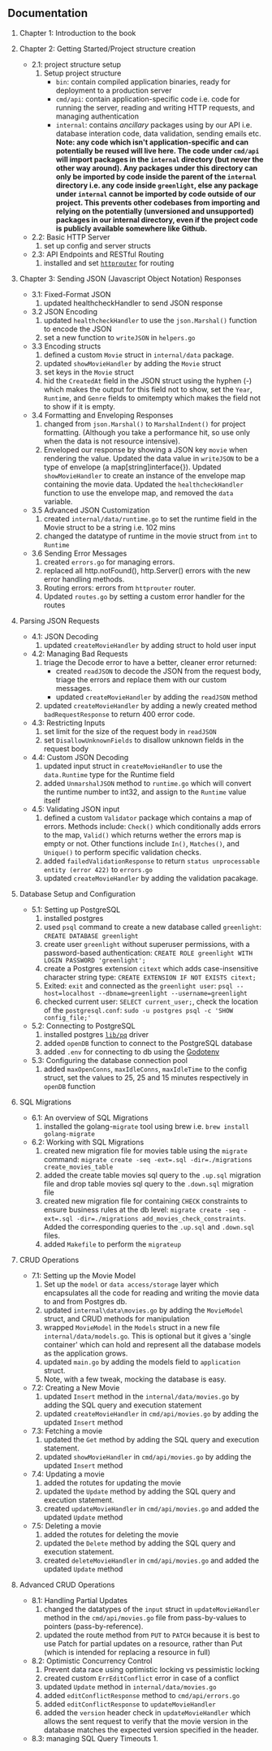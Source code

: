 ## Documentation

1. Chapter 1: Introduction to the book

2. Chapter 2: Getting Started/Project structure creation
   - 2.1: project structure setup
     1. Setup project structure
        - `bin`: contain compiled application binaries, ready for deployment to a production server
        - `cmd/api`: contain application-specific code i.e. code for running the server, reading and writing HTTP requests, and managing authentication
        - `internal`: contains _ancillary_ packages using by our API i.e. database interation code, data validation, sending emails etc. **Note: any code which isn't application-specific and can potentially be reused will live here. The code under `cmd/api` will import packages in the `internal` directory (but never the other way around). Any packages under this directory can only be imported by code inside the parent of the `internal` directory i.e. any code inside `greenlight`, else any package under `internal` cannot be imported by code outside of our project. This prevents other codebases from importing and relying on the potentially (unversioned and unsupported) packages in our internal directory, even if the project code is publicly available somewhere like Github.**
   - 2.2: Basic HTTP Server
     1. set up config and server structs
   - 2.3: API Endpoints and RESTful Routing
     1. installed and set [`httprouter`](github.com/julienschmidt/httprouter@v1.3.0) for routing

3. Chapter 3: Sending JSON (Javascript Object Notation) Responses
   - 3.1: Fixed-Format JSON
     1. updated healthcheckHandler to send JSON response
   - 3.2 JSON Encoding
     1. updated `healthcheckHandler` to use the `json.Marshal()` function to encode the JSON
     2. set a new function to `writeJSON` in `helpers.go`
   - 3.3 Encoding structs
     1. defined a custom `Movie` struct in `internal/data` package.
     2. updated `showMovieHandler` by adding the `Movie` struct
     3. set keys in the `Movie` struct
     4. hid the `CreatedAt` field in the JSON struct using the hyphen (-) which makes the output for this field not to show, set the `Year`, `Runtime`, and `Genre` fields to omitempty which makes the field not to show if it is empty.
   - 3.4 Formatting and Enveloping Responses
     1. changed from `json.Marshal()` to `MarshalIndent()` for project formatting. (Although you take a performance hit, so use only when the data is not resource intensive).
     2. Enveloped our response by showing a JSON key `movie` when rendering the value. Updated the data value in `writeJSON` to be a type of envelope (a map[string]interface{}). Updated `showMovieHandler` to create an instance of the envelope map containing the movie data. Updated the `healthcheckHandler` function to use the envelope map, and removed the `data` variable. 
   - 3.5 Advanced JSON Customization
     1. created `internal/data/runtime.go` to set the runtime field in the Movie struct to be a string i.e. 102 mins
     2. changed the datatype of runtime in the movie struct from `int` to `Runtime`
   - 3.6 Sending Error Messages
     1. created `errors.go` for managing errors.
     2. replaced all http.notFound(), http.Server() errors with the new error handling methods.
     3. Routing errors: errors from `httprouter` router.
     4. Updated `routes.go` by setting a custom error handler for the routes

4. Parsing JSON Requests
   - 4.1: JSON Decoding
     1. updated `createMovieHandler` by adding struct to hold user input
   - 4.2: Managing Bad Requests
     1. triage the Decode error to have a better, cleaner error returned:
        - created `readJSON` to decode the JSON from the request body, triage the errors and replace them with our custom messages.
        - updated `createMovieHandler` by adding the `readJSON` method
     2. updated `createMovieHandler` by adding a newly created method `badRequestResponse` to return 400 error code.
   - 4.3: Restricting Inputs
     1. set limit for the size of the request body in  `readJSON`
     2. set `DisallowUnknownFields` to disallow unknown fields in the request body
   - 4.4: Custom JSON Decoding
     1. updated input struct in `createMovieHandler` to use the `data.Runtime` type for the Runtime field
     2. added `UnmarshalJSON` method to `runtime.go` which will convert the runtime number to int32, and assign to the `Runtime` value itself
   - 4.5: Validating JSON input
     1. defined a custom `Validator` package which contains a map of errors. Methods include: `Check()` which conditionally adds errors to the map, `Valid()` which returns wether the errors map is empty or not. Other functions include `In()`, `Matches()`, and `Unique()` to perform specific validation checks.
     2. added `failedValidationResponse` to return `status unprocessable entity (error 422)` to `errors.go` 
     3. updated `createMovieHandler` by adding the validation pacakage.

5. Database Setup and Configuration
   - 5.1: Setting up PostgreSQL
     1. installed postgres
     2. used `psql` command to create a new database called `greenlight`: `CREATE DATABASE greenlight`
     3. create user `greenlight` without superuser permissions, with a password-based authentication: `CREATE ROLE greenlight WITH LOGIN PASSWORD 'greenlight';`
     5. create a Postgres extension `citext` which adds case-insensitive character string type: `CREATE EXTENSION IF NOT EXISTS citext;`
     6. Exited: `exit` and connected as the `greenlight user`: `psql --host=localhost --dbname=greenlight --username=greenlight`
     7. checked current user: `SELECT current_user;`, check the location of the `postgresql.conf`: `sudo -u postgres psql -c 'SHOW config_file;'`
   - 5.2: Connecting to PostgreSQL
     1. installed postgres [`lib/pq`](github.com/lib/pq) driver
     2. added `openDB` function to connect to the PostgreSQL database
     3. added `.env` for connecting to db using the [Godotenv](github.com/joho/godotenv)
   - 5.3: Configuring the database connection pool
     1.  added `maxOpenConns`, `maxIdleConns`, `maxIdleTime` to the config struct, set the values to 25, 25 and 15 minutes respectively in `openDB` function

6. SQL Migrations
   - 6.1: An overview of SQL Migrations
     1. installed the golang-`migrate` tool using brew i.e. `brew install golang-migrate`
   - 6.2: Working with SQL Migrations
     1. created new migration file for movies table using the `migrate` command: `migrate create -seq -ext=.sql -dir=./migrations create_movies_table`
     2. added the create table movies sql query to the `.up.sql` migration file and drop table movies sql query to the `.down.sql` migration file
     3. created new migration file for containing `CHECK` constraints to ensure business rules at the db level: `migrate create -seq -ext=.sql -dir=./migrations add_movies_check_constraints`. Added the corresponding queries to the `.up.sql` and `.down.sql` files.
     4. added `Makefile` to perform the `migrateup`

7. CRUD Operations
   - 7.1: Setting up the Movie Model
     1. Set up the `model` or `data access/storage` layer which encapsulates all the code for reading and writing the movie data to and from Postgres db.
     2. updated `internal\data\movies.go` by adding the `MovieModel` struct, and CRUD methods for manipulation 
     3. wrapped `MovieModel` in the `Models` struct in a new file `internal/data/models.go`. This is optional but it gives a 'single container' which can hold and represent all the database models as the application grows.
     4. updated `main.go` by adding the models field to `application` struct.
     5. Note, with a few tweak, mocking the database is easy.
   - 7.2: Creating a New Movie
     1. updated `Insert` method in the `internal/data/movies.go` by adding the SQL query and execution statement
     2. updated `createMovieHandler` in `cmd/api/movies.go` by adding the updated `Insert` method
   - 7.3: Fetching a movie
     1. updated the `Get` method by adding the SQL query and execution statement.
     2. updated `showMovieHandler` in `cmd/api/movies.go` by adding the updated `Insert` method
   - 7.4: Updating a movie
     1. added the rotutes for updating the movie
     2. updated the `Update` method by adding the SQL query and execution statement.
     3. created `updateMovieHandler` in `cmd/api/movies.go` and added the updated `Update` method
   - 7.5: Deleting a movie
     1. added the rotutes for deleting the movie
     2. updated the `Delete` method by adding the SQL query and execution statement.
     3. created `deleteMovieHandler` in `cmd/api/movies.go` and added the updated `Update` method

8. Advanced CRUD Operations
   - 8.1: Handling Partial Updates
     1. changed the datatypes of the `input` struct in `updateMovieHandler` method in the `cmd/api/movies.go` file from pass-by-values to pointers (pass-by-reference).
     2. updated the route method from `PUT` to `PATCH` because it is best to use Patch for partial updates on a resource, rather than Put (which is intended for replacing a resource in full)
   - 8.2: Optimistic Concurrency Control
     1. Prevent data race using optimistic locking vs pessimistic locking
     2. created custom `ErrEditConflict` error in case of a conflict
     3. updated `Update` method in `internal/data/movies.go`
     4. added `editConflictResponse` method to `cmd/api/errors.go`
     5. added `editConflictResponse` to `updateMovieHandler`
     6. added the `version` header check in `updateMovieHandler` which allows the sent request to verify that the movie version in the database matches the expected version specified in the header.
   - 8.3: managing SQL Query Timeouts
     1. 